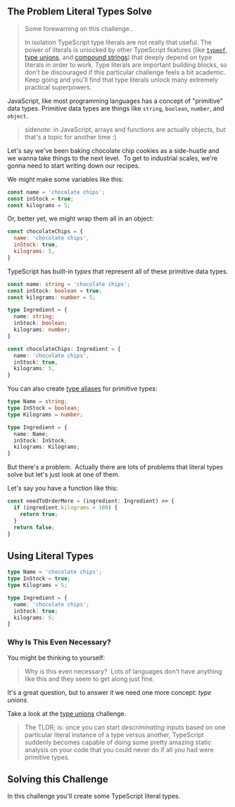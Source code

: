 ## The Problem Literal Types Solve

> Some forewarning on this challenge..
>
> In isolation TypeScript type literals are not really that useful.  The power of literals is unlocked by other TypeScript features (like [`typeof`](todo-typeof), [type unions](todo-type-unions), and [compound strings](todo-compound-string-literals)) that deeply depend on type literals in order to work.  Type literals are important building blocks, so don't be discouraged if this particular challenge feels a bit academic.  Keep going and you'll find that type literals unlock many extremely practical superpowers.

JavaScript, like most programming languages has a concept of "primitive" data types.  Primitive data types are things like `string`, `boolean`, `number`, and `object`.

> sidenote: in JavaScript, arrays and functions are actually objects, but that's a topic for another time :)

Let's say we've been baking chocolate chip cookies as a side-hustle and we wanna take things to the next level.  To get to industrial scales, we're gonna need to start writing down our recipes.

We might make some variables like this:

```js
const name = 'chocolate chips';
const inStock = true;
const kilograms = 5;
```

Or, better yet, we might wrap them all in an object:

```js
const chocolateChips = {
  name: 'chocolate chips',
  inStock: true,
  kilograms: 5,
}
```

TypeScript has built-in _types_ that represent all of these primitive data types.

```ts
const name: string = 'chocolate chips';
const inStock: boolean = true;
const kilograms: number = 5;

type Ingredient = {
  name: string;
  inStock: boolean;
  kilograms: number;
}

const chocolateChips: Ingredient = {
  name: 'chocolate chips',
  inStock: true,
  kilograms: 5,
}
```

You can also create [type aliases](todo-needs-link) for primitive types:

```ts
type Name = string;
type InStock = boolean;
type Kilograms = number;

type Ingredient = {
  name: Name;
  inStock: InStock;
  kilograms: Kilograms;
}
```

But there's a problem.  Actually there are lots of problems that literal types solve but let's just look at one of them.

Let's say you have a function like this:

```ts
const needToOrderMore = (ingredient: Ingredient) => {
  if (ingredient.kilograms < 100) {
    return true;
  }
  return false;
}
```

## Using Literal Types

```ts
type Name = 'chocolate chips';
type InStock = true;
type Kilograms = 5;

type Ingredient = {
  name: 'chocolate chips';
  inStock: true;
  kilograms: 5;
}
```

### Why Is This Even Necessary?

You might be thinking to yourself:

> Why is this even necessary?  Lots of languages don't have anything like this and they seem to get along just fine.

It's a great question, but to answer it we need one more concept: _type unions_.

Take a look at the [type unions](todo-needs-link) challenge.

> The TLDR; is: once you can start _descriminating_ inputs based on one particular literal instance of a type versus another, TypeScript suddenly becomes capable of doing some pretty amazing static analysis on your code that you could never do if all you had were primitive types.

## Solving this Challenge

In this challenge you'll create some TypeScript literal types.
